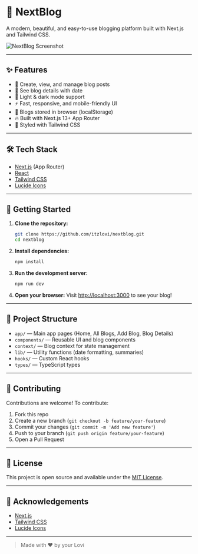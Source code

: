 # 🚀 NextBlog

A modern, beautiful, and easy-to-use blogging platform built with Next.js and Tailwind CSS.

![NextBlog Screenshot](https://user-images.githubusercontent.com/placeholder/nextblog-screenshot.png)

---

## ✨ Features

- 📝 Create, view, and manage blog posts
- 📅 See blog details with date
- 🌙 Light & dark mode support
- ⚡ Fast, responsive, and mobile-friendly UI
- 💾 Blogs stored in browser (localStorage)
- 🔥 Built with Next.js 13+ App Router
- 🎨 Styled with Tailwind CSS

---

## 🛠️ Tech Stack

- [Next.js](https://nextjs.org/) (App Router)
- [React](https://react.dev/)
- [Tailwind CSS](https://tailwindcss.com/)
- [Lucide Icons](https://lucide.dev/)

---

## 🚀 Getting Started

1. **Clone the repository:**
   ```bash
   git clone https://github.com/itzlovi/nextblog.git
   cd nextblog
   ```
2. **Install dependencies:**
   ```bash
   npm install
   ```
3. **Run the development server:**
   ```bash
   npm run dev

4. **Open your browser:**
   Visit [http://localhost:3000](http://localhost:3000) to see your blog!

---

## 📂 Project Structure

- `app/` — Main app pages (Home, All Blogs, Add Blog, Blog Details)
- `components/` — Reusable UI and blog components
- `context/` — Blog context for state management
- `lib/` — Utility functions (date formatting, summaries)
- `hooks/` — Custom React hooks
- `types/` — TypeScript types

---

## 🤝 Contributing

Contributions are welcome! To contribute:
1. Fork this repo
2. Create a new branch (`git checkout -b feature/your-feature`)
3. Commit your changes (`git commit -m 'Add new feature'`)
4. Push to your branch (`git push origin feature/your-feature`)
5. Open a Pull Request

---

## 📄 License

This project is open source and available under the [MIT License](LICENSE).

---

## 🙏 Acknowledgements

- [Next.js](https://nextjs.org/)
- [Tailwind CSS](https://tailwindcss.com/)
- [Lucide Icons](https://lucide.dev/)

---

> Made with ❤️ by your Lovi